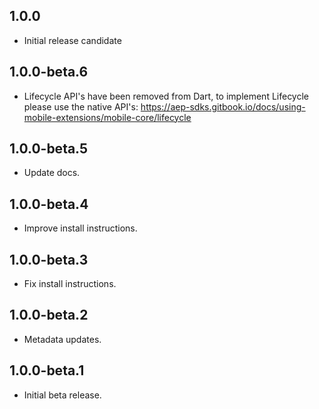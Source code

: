 ## 1.0.0

* Initial release candidate

## 1.0.0-beta.6

* Lifecycle API's have been removed from Dart, to implement Lifecycle please use the native API's: https://aep-sdks.gitbook.io/docs/using-mobile-extensions/mobile-core/lifecycle

## 1.0.0-beta.5

* Update docs.

## 1.0.0-beta.4

* Improve install instructions.

## 1.0.0-beta.3

* Fix install instructions.

## 1.0.0-beta.2

* Metadata updates.

## 1.0.0-beta.1

* Initial beta release.
